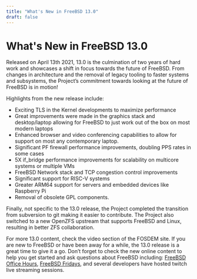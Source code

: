 ```yaml
---
title: "What's New in FreeBSD 13.0"
draft: false
---
```


# What's New in FreeBSD 13.0
Released on April 13th 2021, 13.0 is the culmination of two years of hard work and showcases a shift in focus towards the future of FreeBSD. From changes in architecture and the removal of legacy tooling to faster systems and subsystems, the Project’s commitment towards looking at the future of FreeBSD is in motion!

Highlights from the new release include:
* Exciting TLS in the Kernel developments to maximize performance 
* Great improvements were made in the graphics stack and desktop/laptop allowing for FreeBSD to just work out of the box on most modern laptops
* Enhanced browser and video conferencing capabilities to allow for support on most any contemporary laptop. 
* Significant PF firewall performance improvements, doubling PPS rates in some cases
* 5X if_bridge performance improvements for scalability on multicore systems or multiple VMs
* FreeBSD Network stack and TCP congestion control improvements
* Significant support for RISC-V systems
* Greater ARM64 support for servers and embedded devices like Raspberry Pi 
* Removal of obsolete GPL components. 

Finally, not specific to the 13.0 release, the Project completed the transition from subversion to git making it easier to contribute.   The Project also switched to a new OpenZFS upstream that supports FreeBSD and Linux, resulting in better ZFS collaboration.

For more 13.0 content, check the video section of the FOSDEM site. If you are new to FreeBSD or have been away for a while, the 13.0 release is a great time to give it a go. Don’t forget to check the new online content to help you get started and ask questions about FreeBSD including: [FreeBSD Office Hours](https://wiki.freebsd.org/OfficeHours), [FreeBSD Fridays](https://freebsdfoundation.org/freebsd-fridays/), and several developers have hosted twitch live streaming sessions.
